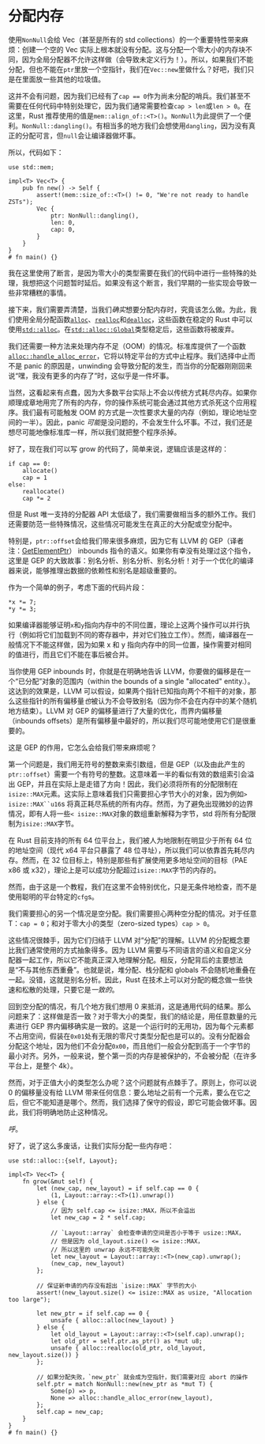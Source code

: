 # 分配内存

使用`NonNull`会给 Vec（甚至是所有的 std collections）的一个重要特性带来麻烦：创建一个空的 Vec 实际上根本就没有分配。这与分配一个零大小的内存块不同，因为全局分配器不允许这样做（会导致未定义行为！）。所以，如果我们不能分配，但也不能在`ptr`里放一个空指针，我们在`Vec::new`里做什么？好吧，我们只是在里面放一些其他的垃圾值。

这并不会有问题，因为我们已经有了`cap == 0`作为尚未分配的哨兵。我们甚至不需要在任何代码中特别处理它，因为我们通常需要检查`cap > len`或`len > 0`。在这里，Rust 推荐使用的值是`mem::align_of::<T>()`。`NonNull`为此提供了一个便利。`NonNull::dangling()`。有相当多的地方我们会想使用`dangling`，因为没有真正的分配可言，但`null`会让编译器做坏事。

所以，代码如下：

<!-- ignore: explanation code -->

```rust,ignore
use std::mem;

impl<T> Vec<T> {
    pub fn new() -> Self {
        assert!(mem::size_of::<T>() != 0, "We're not ready to handle ZSTs");
        Vec {
            ptr: NonNull::dangling(),
            len: 0,
            cap: 0,
        }
    }
}
# fn main() {}
```

我在这里使用了断言，是因为零大小的类型需要在我们的代码中进行一些特殊的处理，我想把这个问题暂时延后。如果没有这个断言，我们早期的一些实现会导致一些非常糟糕的事情。

接下来，我们需要弄清楚，当我们*确实*想要分配内存时，究竟该怎么做。为此，我们使用全局分配函数[`alloc`][alloc]、[`realloc`][realloc]和[`dealloc`][dealloc]，这些函数在稳定的 Rust 中可以使用[`std::alloc`][std_alloc]。在[`std::alloc::Global`][global]类型稳定后，这些函数将被废弃。

我们还需要一种方法来处理内存不足（OOM）的情况。标准库提供了一个函数[`alloc::handle_alloc_error`][handle_alloc_error]，它将以特定平台的方式中止程序。我们选择中止而不是 panic 的原因是，unwinding 会导致分配的发生，而当你的分配器刚刚回来说“嘿，我没有更多的内存了”时，这似乎是一件坏事。

当然，这看起来有点蠢，因为大多数平台实际上不会以传统方式耗尽内存。如果你顺理成章地用完了所有的内存，你的操作系统可能会通过其他方式杀死这个应用程序。我们最有可能触发 OOM 的方式是一次性要求大量的内存（例如，理论地址空间的一半）。因此，panic *可能*是没问题的，不会发生什么坏事。不过，我们还是想尽可能地像标准库一样，所以我们就把整个程序杀掉。

好了，现在我们可以写 grow 的代码了，简单来说，逻辑应该是这样的：

```text
if cap == 0:
    allocate()
    cap = 1
else:
    reallocate()
    cap *= 2
```

但是 Rust 唯一支持的分配器 API 太低级了，我们需要做相当多的额外工作。我们还需要防范一些特殊情况，这些情况可能发生在真正的大分配或空分配中。

特别是，`ptr::offset`会给我们带来很多麻烦，因为它有 LLVM 的 GEP（译者注：[GetElementPtr](https://llvm.org/docs/LangRef.html#getelementptr-instruction)） inbounds 指令的语义。如果你有幸没有处理过这个指令，这里是 GEP 的大致故事：别名分析、别名分析、别名分析！对于一个优化的编译器来说，能够推理出数据的依赖性和别名是超级重要的。

作为一个简单的例子，考虑下面的代码片段：

<!-- ignore: simplified code -->

```rust,ignore
*x *= 7;
*y *= 3;
```

如果编译器能够证明`x`和`y`指向内存中的不同位置，理论上这两个操作可以并行执行（例如将它们加载到不同的寄存器中，并对它们独立工作）。然而，编译器在一般情况下不能这样做，因为如果 x 和 y 指向内存中的同一位置，操作需要对相同的值进行，而且它们不能在事后被合并。

当你使用 GEP inbounds 时，你就是在明确地告诉 LLVM，你要做的偏移是在一个“已分配”对象的范围内（within the bounds of a single "allocated" entity.）。这达到的效果是，LLVM 可以假设，如果两个指针已知指向两个不相干的对象，那么这些指针的所有偏移量*也*被认为不会导致别名（因为你不会在内存中的某个随机地方结束）。LLVM 对 GEP 的偏移量进行了大量的优化，而界内偏移量（inbounds offsets）是所有偏移量中最好的，所以我们尽可能地使用它们是很重要的。

这是 GEP 的作用，它怎么会给我们带来麻烦呢？

第一个问题是，我们用无符号的整数来索引数组，但是 GEP（以及由此产生的`ptr::offset`）需要一个有符号的整数。这意味着一半的看似有效的数组索引会溢出 GEP，并且在实际上是走错了方向！因此，我们必须将所有的分配限制在`isize::MAX`元素。这实际上意味着我们只需要担心字节大小的对象，因为例如` > isize::MAX``u16 `s 将真正耗尽系统的所有内存。然而，为了避免出现微妙的边界情况，即有人将一些`< isize::MAX`对象的数组重新解释为字节，std 将所有分配限制为`isize::MAX`字节。

在 Rust 目前支持的所有 64 位平台上，我们被人为地限制在明显少于所有 64 位的地址空间（现代 x64 平台只暴露了 48 位寻址），所以我们可以依靠首先耗尽内存。然而，在 32 位目标上，特别是那些有扩展使用更多地址空间的目标（PAE x86 或 x32），理论上是可以成功分配超过`isize::MAX`字节的内存的。

然而，由于这是一个教程，我们在这里不会特别优化，只是无条件地检查，而不是使用聪明的平台特定的`cfg`s。

我们需要担心的另一个情况是空分配。我们需要担心两种空分配的情况。对于任意 T：`cap = 0`；和对于零大小的类型（zero-sized types）`cap > 0`。

这些情况很棘手，因为它们归结于 LLVM 对“分配”的理解。LLVM 的分配概念要比我们通常使用的方式抽象得多。因为 LLVM 需要与不同语言的语义和自定义分配器一起工作，所以它不能真正深入地理解分配。相反，分配背后的主要想法是“不与其他东西重叠”。也就是说，堆分配、栈分配和 globals 不会随机地重叠在一起。没错，这就是别名分析。因此，Rust 在技术上可以对分配的概念做一些快速和松散的处理，只要它是*一致的*。

回到空分配的情况，有几个地方我们想用 0 来抵消，这是通用代码的结果。那么问题来了：这样做是否一致？对于零大小的类型，我们的结论是，用任意数量的元素进行 GEP 界内偏移确实是一致的。这是一个运行时的无用功，因为每个元素都不占用空间，假装在`0x01`处有无限的零尺寸类型分配也是可以的。没有分配器会分配这个地址，因为他们不会分配`0x00`，而且他们一般会分配到高于一个字节的最小对齐。另外，一般来说，整个第一页的内存是被保护的，不会被分配（在许多平台上，是整个 4k）。

然而，对于正值大小的类型怎么办呢？这个问题就有点棘手了。原则上，你可以说 0 的偏移量没有给 LLVM 带来任何信息：要么地址之前有一个元素，要么在它之后，但它不能知道是哪个。然而，我们选择了保守的假设，即它可能会做坏事。因此，我们将明确地防止这种情况。

_呼_。

好了，说了这么多废话，让我们实际分配一些内存吧：

<!-- ignore: simplified code -->

```rust,ignore
use std::alloc::{self, Layout};

impl<T> Vec<T> {
    fn grow(&mut self) {
        let (new_cap, new_layout) = if self.cap == 0 {
            (1, Layout::array::<T>(1).unwrap())
        } else {
            // 因为 self.cap <= isize::MAX，所以不会溢出
            let new_cap = 2 * self.cap;

            // `Layout::array` 会检查申请的空间是否小于等于 usize::MAX，
            // 但是因为 old_layout.size() <= isize::MAX，
            // 所以这里的 unwrap 永远不可能失败
            let new_layout = Layout::array::<T>(new_cap).unwrap();
            (new_cap, new_layout)
        };

        // 保证新申请的内存没有超出 `isize::MAX` 字节的大小
        assert!(new_layout.size() <= isize::MAX as usize, "Allocation too large");

        let new_ptr = if self.cap == 0 {
            unsafe { alloc::alloc(new_layout) }
        } else {
            let old_layout = Layout::array::<T>(self.cap).unwrap();
            let old_ptr = self.ptr.as_ptr() as *mut u8;
            unsafe { alloc::realloc(old_ptr, old_layout, new_layout.size()) }
        };

        // 如果分配失败，`new_ptr` 就会成为空指针，我们需要对应 abort 的操作
        self.ptr = match NonNull::new(new_ptr as *mut T) {
            Some(p) => p,
            None => alloc::handle_alloc_error(new_layout),
        };
        self.cap = new_cap;
    }
}
# fn main() {}
```

[global]: https://doc.rust-lang.org/std/alloc/struct.Global.html
[handle_alloc_error]: https://doc.rust-lang.org/alloc/alloc/fn.handle_alloc_error.html
[alloc]: https://doc.rust-lang.org/alloc/alloc/fn.alloc.html
[realloc]: https://doc.rust-lang.org/alloc/alloc/fn.realloc.html
[dealloc]: https://doc.rust-lang.org/alloc/alloc/fn.dealloc.html
[std_alloc]: https://doc.rust-lang.org/alloc/alloc/index.html
